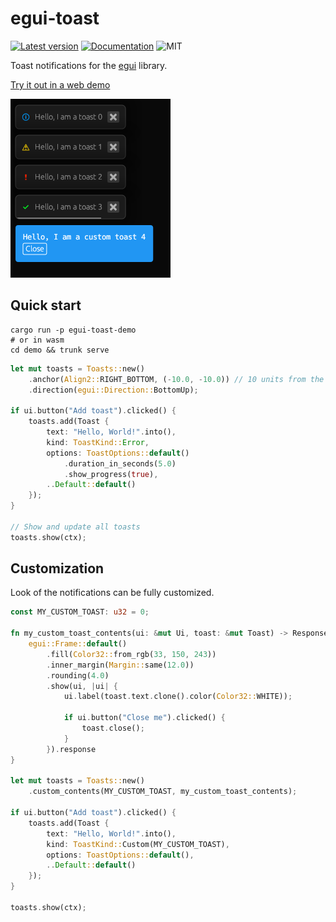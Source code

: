 # egui-toast

[![Latest version](https://img.shields.io/crates/v/egui-toast.svg)](https://crates.io/crates/egui-toast)
[![Documentation](https://docs.rs/egui-toast/badge.svg)](https://docs.rs/egui-toast)
![MIT](https://img.shields.io/badge/license-MIT-blue.svg)

Toast notifications for the [egui](https://github.com/emilk/egui) library.

[Try it out in a web demo](https://urholaukkarinen.github.io/egui-toast/)

![Toast types](toasts.png)

## Quick start

```shell
cargo run -p egui-toast-demo
# or in wasm
cd demo && trunk serve
```


```rust
let mut toasts = Toasts::new()
    .anchor(Align2::RIGHT_BOTTOM, (-10.0, -10.0)) // 10 units from the bottom right corner
    .direction(egui::Direction::BottomUp);

if ui.button("Add toast").clicked() {
    toasts.add(Toast {
        text: "Hello, World!".into(),
        kind: ToastKind::Error,
        options: ToastOptions::default()
            .duration_in_seconds(5.0)
            .show_progress(true),
        ..Default::default()
    });
}

// Show and update all toasts
toasts.show(ctx);
```

## Customization

Look of the notifications can be fully customized.
 
```rust
const MY_CUSTOM_TOAST: u32 = 0;

fn my_custom_toast_contents(ui: &mut Ui, toast: &mut Toast) -> Response {
    egui::Frame::default()
        .fill(Color32::from_rgb(33, 150, 243))
        .inner_margin(Margin::same(12.0))
        .rounding(4.0)
        .show(ui, |ui| {
            ui.label(toast.text.clone().color(Color32::WHITE));

            if ui.button("Close me").clicked() {
                toast.close();
            }
        }).response
}

let mut toasts = Toasts::new()
    .custom_contents(MY_CUSTOM_TOAST, my_custom_toast_contents);

if ui.button("Add toast").clicked() {
    toasts.add(Toast {
        text: "Hello, World!".into(),
        kind: ToastKind::Custom(MY_CUSTOM_TOAST),
        options: ToastOptions::default(),
        ..Default::default()
    });
}

toasts.show(ctx);
```
